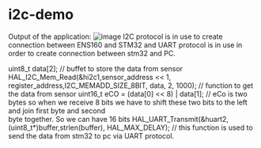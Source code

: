 # i2c-demo
Output of the application:
![image](https://github.com/user-attachments/assets/1577a141-12a0-4eb2-a38b-4972bd7ac4a3)
I2C protocol is in use to create connection between ENS160 and STM32 and UART protocol is in use in order to create connection between stm32 and PC.



uint8_t data[2];                                                                                    // buffet to store the data from sensor
HAL_I2C_Mem_Read(&hi2c1,sensor_address << 1, register_address,I2C_MEMADD_SIZE_8BIT, data, 2, 1000); // function to get the data from sensor
uint16_t eCO = (data[0] << 8) | data[1];                                                            // eCo is two bytes so when we receive 8 
                                                                                                       bits we have to shift these two bits to
                                                                                                      the left and join first byte and second     
                                                                                                      byte together. So we can have 16 bits
 HAL_UART_Transmit(&huart2,(uint8_t*)buffer,strlen(buffer), HAL_MAX_DELAY);                          // this function is used to send the data from 
                                                                                                         stm32 to pc via UART protocol.
